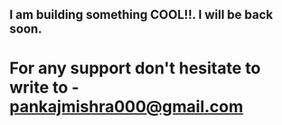## I am building something COOL!!. I will be back soon.

# For any support don't hesitate to write to - pankajmishra000@gmail.com
